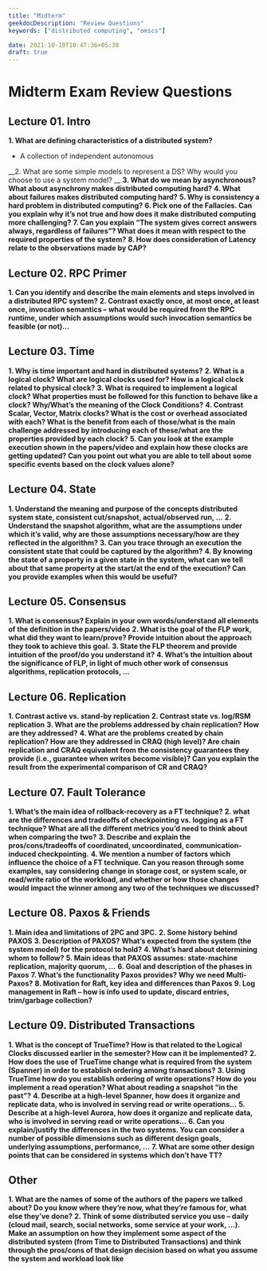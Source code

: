 ```yaml
---
title: "Midterm"
geekdocDescription: "Review Questions"
keywords: ["distributed computing", "omscs"]

date: 2021-10-10T10:47:36+05:30
draft: true
---
```


# Midterm Exam Review Questions

## Lecture 01. Intro
__1. What are defining characteristics of a distributed system?__

* A collection of independent autonomous

__2. What are some simple models to represent a DS? Why would you choose to use a system model? __
__3. What do we mean by asynchronous? What about asynchrony makes distributed computing hard?__
__4. What about failures makes distributed computing hard?__
__5. Why is consistency a hard problem in distributed computing?__
__6. Pick one of the Fallacies. Can you explain why it’s not true and how does it make distributed computing more challenging?__
__7. Can you explain “The system gives correct answers always, regardless of failures”? What does it mean with respect to the required properties of the system?__
__8. How does consideration of Latency relate to the observations made by CAP?__


## Lecture 02. RPC Primer
__1. Can you identify and describe the main elements and steps involved in a distributed RPC system?__
__2. Contrast exactly once, at most once, at least once, invocation semantics – what would be required from the RPC runtime, under which assumptions would such invocation semantics be feasible (or not)…__


## Lecture 03. Time
__1. Why is time important and hard in distributed systems?__
__2. What is a logical clock? What are logical clocks used for? How is a logical clock related to physical clock?__
__3. What is required to implement a logical clock? What properties must be followed for this function to behave like a clock? Why/What’s the meaning of the Clock Conditions?__
__4. Contrast Scalar, Vector, Matrix clocks? What is the cost or overhead associated with each? What is the benefit from each of those/what is the main challenge addressed by introducing each of these/what are the properties provided by each clock?__
__5. Can you look at the example execution shown in the papers/video and explain how these clocks are getting updated? Can you point out what you are able to tell about some specific events based on the clock values alone?__


## Lecture 04. State
__1. Understand the meaning and purpose of the concepts distributed system state, consistent cut/snapshot, actual/observed run, …__
__2. Understand the snapshot algorithm, what are the assumptions under which it’s valid, why are those assumptions necessary/how are they reflected in the algorithm?__
__3. Can you trace through an execution the consistent state that could be captured by the algorithm?__
__4. By knowing the state of a property in a given state in the system, what can we tell about that same property at the start/at the end of the execution? Can you provide examples when this would be useful?__

## Lecture 05. Consensus
__1. What is consensus? Explain in your own words/understand all elements of the definition in the papers/video__
__2. What is the goal of the FLP work, what did they want to learn/prove? Provide intuition about the approach they took to achieve this goal.__
__3. State the FLP theorem and provide intuition of the proof/do you understand it?__
__4. What’s the intuition about the significance of FLP, in light of much other work of consensus algorithms, replication protocols, …__

## Lecture 06. Replication
__1. Contrast active vs. stand-by replication__
__2. Contrast state vs. log/RSM replication__
__3. What are the problems addressed by chain replication? How are they addressed?__
__4. What are the problems created by chain replication? How are they addressed in CRAQ (high level)? Are chain replication and CRAQ equivalent from the consistency guarantees they provide (i.e., guarantee when writes become visible)? Can you explain the result from the experimental comparison of CR and CRAQ?__

## Lecture 07. Fault Tolerance
__1. What’s the main idea of rollback-recovery as a FT technique?__
__2. what are the differences and tradeoffs of checkpointing vs. logging as a FT technique? What are all the different metrics you’d need to think about when comparing the two?__
__3. Describe and explain the pros/cons/tradeoffs of coordinated, uncoordinated, communication-induced checkpointing.__
__4. We mention a number of factors which influence the choice of a FT technique. Can you reason through some examples, say considering change in storage cost, or system scale, or read/write ratio of the workload, and whether or how those changes would impact the winner among any two of the techniques we discussed?__


## Lecture 08. Paxos & Friends
__1. Main idea and limitations of 2PC and 3PC.__
__2. Some history behind PAXOS__
__3. Description of PAXOS? What’s expected from the system (the system model) for the protocol to hold?__
__4. What’s hard about determining whom to follow?__
__5. Main ideas that PAXOS assumes: state-machine replication, majority quorum, …__
__6. Goal and description of the phases in Paxos__
__7. What’s the functionality Paxos provides? Why we need Multi-Paxos?__
__8. Motivation for Raft, key idea and differences than Paxos__
__9. Log management in Raft – how is info used to update, discard entries, trim/garbage collection?__


## Lecture 09. Distributed Transactions
__1. What is the concept of TrueTime? How is that related to the Logical Clocks discussed earlier in the semester? How can it be implemented?__
__2. How does the use of TrueTime change what is required from the system (Spanner) in order to establish ordering among transactions?__
__3. Using TrueTime how do you establish ordering of write operations? How do you implement a read operation? What about reading a snapshot “in the past”?__
__4. Describe at a high-level Spanner, how does it organize and replicate data, who is involved in serving read or write operations…__
__5. Describe at a high-level Aurora, how does it organize and replicate data, who is involved in serving read or write operations…__
__6. Can you explain/justify the differences in the two systems. You can consider a number of possible dimensions such as different design goals, underlying assumptions, performance, …__
__7. What are some other design points that can be considered in systems which don’t have TT?__


## Other
__1. What are the names of some of the authors of the papers we talked about? Do you know where they’re now, what they’re famous for, what else they’ve done?__
__2. Think of some distributed service you use – daily (cloud mail, search, social networks, some service at your work, …). Make an assumption on how they implement some aspect of the distributed system (from Time to Distributed Transactions) and think through the pros/cons of that design decision based on what you assume the system and workload look like__